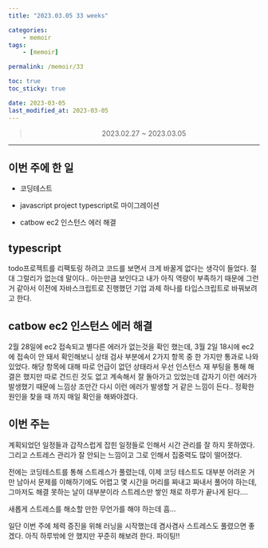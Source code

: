 ```yaml
---
title: "2023.03.05 33 weeks"

categories:
    - memoir
tags:
    - [memoir]

permalink: /memoir/33

toc: true
toc_sticky: true

date: 2023-03-05
last_modified_at: 2023-03-05
---
```


> <center> 2023.02.27 ~ 2023.03.05 </center>

---

## 이번 주에 한 일

- 코딩테스트

- javascript project typescript로 마이그레이션

- catbow ec2 인스턴스 에러 해결

## typescript

todo프로젝트를 리팩토링 하려고 코드를 보면서 크게 바꿀게 없다는 생각이 들었다. 절대 그럴리가 없는데 말이다.. 아는만큼 보인다고 내가 아직 역량이 부족하기 때문에 그런거 같아서 이전에 자바스크립트로 진행했던 기업 과제 하나를 타입스크립트로 바꿔보려고 한다.

## catbow ec2 인스턴스 에러 해결

2월 28일에 ec2 접속되고 별다른 에러가 없는것을 확인 했는데, 3월 2일 18시에 ec2에 접속이 안 돼서 확인해보니 상태 검사 부분에서 2가지 항목 중 한 가지만 통과로 나와있었다. 해당 항목에 대해 따로 언급이 없던 상태라서 우선 인스턴스 재 부팅을 통해 해결은 했지만 따로 건드린 것도 없고 계속해서 잘 돌아가고 있었는데 갑자기 이런 에러가 발생했기 때문에 느낌상 조만간 다시 이런 에러가 발생할 거 같은 느낌이 든다.. 정확한 원인을 찾을 때 까지 매일 확인을 해봐야겠다.

## 이번 주는

계획되었던 일정들과 갑작스럽게 잡힌 일정들로 인해서 시간 관리를 잘 하지 못하였다. 그리고 스트레스 관리가 잘 안되는 느낌이고 그로 인해서 집중력도 많이 떨어졌다.

전에는 코딩테스트를 통해 스트레스가 풀렸는데, 이제 코딩 테스트도 대부분 어려운 거만 남아서 문제를 이해하기에도 어렵고 몇 시간을 머리를 짜내고 짜내서 풀어야 하는데, 그마저도 해결 못하는 날이 대부분이라 스트레스만 쌓인 채로 하루가 끝나게 된다....

새롭게 스트레스를 해소할 만한 무언가를 해야 하는데 흠...

일단 이번 주에 체력 증진을 위해 러닝을 시작했는데 겸사겸사 스트레스도 풀렸으면 좋겠다. 아직 하루밖에 안 했지만 꾸준히 해보려 한다. 파이팅!!